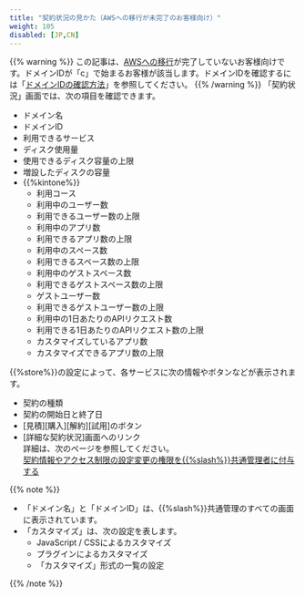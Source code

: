 ```yaml
---
title: "契約状況の見かた（AWSへの移行が未完了のお客様向け）"
weight: 105
disabled: [JP,CN]
---
```

{{% warning %}}
この記事は、[AWSへの移行](https://www.kintone.com/aws-migration/)が完了していないお客様向けです。ドメインIDが「c」で始まるお客様が該当します。ドメインIDを確認するには「[ドメインIDの確認方法](/general/ja/admin/list_old/domainid.html)」を参照してください。
{{% /warning %}}
「契約状況」画面では、次の項目を確認できます。

* ドメイン名
* ドメインID
* 利用できるサービス
* ディスク使用量
* 使用できるディスク容量の上限
* 増設したディスクの容量
* {{%kintone%}}
  * 利用コース
  * 利用中のユーザー数
  * 利用できるユーザー数の上限
  * 利用中のアプリ数
  * 利用できるアプリ数の上限
  * 利用中のスペース数
  * 利用できるスペース数の上限
  * 利用中のゲストスペース数
  * 利用できるゲストスペース数の上限
  * ゲストユーザー数
  * 利用できるゲストユーザー数の上限
  * 利用中の1日あたりのAPIリクエスト数
  * 利用できる1日あたりのAPIリクエスト数の上限
  * カスタマイズしているアプリ数
  * カスタマイズできるアプリ数の上限

{{%store%}}の設定によって、各サービスに次の情報やボタンなどが表示されます。  

* 契約の種類
* 契約の開始日と終了日
* [見積][購入][解約][試用]のボタン
* [詳細な契約状況]画面へのリンク  
 詳細は、次のページを参照してください。<br>
[契約情報やアクセス制限の設定変更の権限を{{%slash%}}共通管理者に付与する](/general/ja/admin/list_administrator/store_auth.html)

{{% note %}}

* 「ドメイン名」と「ドメインID」は、{{%slash%}}共通管理のすべての画面に表示されています。
* 「カスタマイズ」は、次の設定を表します。
  * JavaScript / CSSによるカスタマイズ
  * プラグインによるカスタマイズ
  * 「カスタマイズ」形式の一覧の設定

{{% /note %}}
